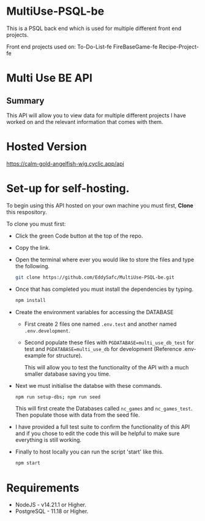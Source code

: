 # MultiUse-PSQL-be

This is a PSQL back end which is used for multiple different front end projects.

Front end projects used on:
To-Do-List-fe
FireBaseGame-fe
Recipe-Project-fe

# Multi Use BE API

## Summary

This API will allow you to view data for multiple different projects I have worked on and the relevant information that comes with them.

# Hosted Version

<https://calm-gold-angelfish-wig.cyclic.app/api>

# Set-up for self-hosting.

To begin using this API hosted on your own machine you must first, **Clone** this respository.

To clone you must first:

- Click the green Code button at the top of the repo.
- Copy the link.
- Open the terminal where ever you would like to store the files and type the following.

  ```sh
  git clone https://github.com/EddySafc/MultiUse-PSQL-be.git
  ```

- Once that has completed you must install the dependencies by typing.
  ```sh
  npm install
  ```
- Create the environment variables for accessing the DATABASE

  - First create 2 files one named `.env.test` and another named `.env.development`.
  - Second populate these files with `PGDATABASE=multi_use_db_test` for test and `PGDATABASE=multi_use_db` for development (Reference .env-example for structure).

    This will allow you to test the functionality of the API with a much smaller database saving you time.

- Next we must initialise the databse with these commands.

  ```sh
  npm run setup-dbs; npm run seed
  ```

  This will first create the Databases called `nc_games` and `nc_games_test`. Then populate those with data from the seed file.

- I have provided a full test suite to confirm the functionality of this API and if you chose to edit the code this will be helpful to make sure everything is still working.

- Finally to host locally you can run the script 'start' like this.
  ```sh
  npm start
  ```

# Requirements

- NodeJS - v14.21.1 or Higher.
- PostgreSQL - 11.18 or Higher.
